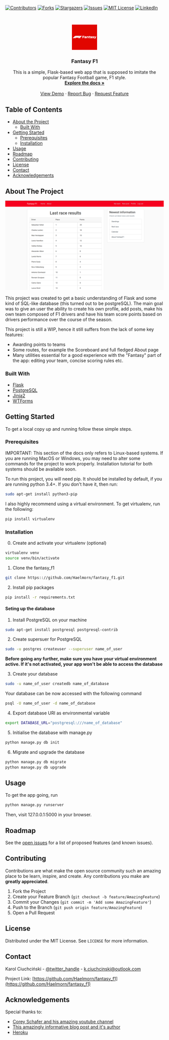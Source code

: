 <!--
*** Thanks for checking out this README Template. If you have a suggestion that would
*** make this better, please fork the fantasy_f1 and create a pull request or simply open
*** an issue with the tag "enhancement".
*** Thanks again! Now go create something AMAZING! :D
***
***
***
*** To avoid retyping too much info. Do a search and replace for the following:
*** Haelmorn, fantasy_f1, twitter_handle, email
-->





<!-- PROJECT SHIELDS -->
<!--
*** I'm using markdown "reference style" links for readability.
*** Reference links are enclosed in brackets [ ] instead of parentheses ( ).
*** See the bottom of this document for the declaration of the reference variables
*** for contributors-url, forks-url, etc. This is an optional, concise syntax you may use.
*** https://www.markdownguide.org/basic-syntax/#reference-style-links
-->
[![Contributors][contributors-shield]][contributors-url]
[![Forks][forks-shield]][forks-url]
[![Stargazers][stars-shield]][stars-url]
[![Issues][issues-shield]][issues-url]
[![MIT License][license-shield]][license-url]
[![LinkedIn][linkedin-shield]][linkedin-url]



<!-- PROJECT LOGO -->
<br />
<p align="center">
  <a href="https://github.com/Haelmorn/fantasy_f1">
    <img src="images/logo.jpg" alt="Logo" width="80" height="80">
  </a>

  <h3 align="center">Fantasy F1</h3>

  <p align="center">
    This is a simple, Flask-based web app that is supposed to imitate the popular Fantasy Football game, F1 style.
    <br />
    <a href="https://github.com/Haelmorn/fantasy_f1"><strong>Explore the docs »</strong></a>
    <br />
    <br />
    <a href="http://fantasyf1-haelmorn.herokuapp.com/">View Demo</a>
    ·
    <a href="https://github.com/Haelmorn/fantasy_f1/issues">Report Bug</a>
    ·
    <a href="https://github.com/Haelmorn/fantasy_f1/issues">Request Feature</a>
  </p>
</p>



<!-- TABLE OF CONTENTS -->
## Table of Contents

* [About the Project](#about-the-project)
  * [Built With](#built-with)
* [Getting Started](#getting-started)
  * [Prerequisites](#prerequisites)
  * [Installation](#installation)
* [Usage](#usage)
* [Roadmap](#roadmap)
* [Contributing](#contributing)
* [License](#license)
* [Contact](#contact)
* [Acknowledgements](#acknowledgements)



<!-- ABOUT THE PROJECT -->
## About The Project

<img src="images/home.png" alt="Screenshot">

This project was created to get a basic understanding of Flask and some kind of SQL-like database (this turned out to be postgreSQL).
The main goal was to give an user the ability to create his own profile, add posts, make his own team composed of F1 drivers and have his team score points based on drivers performance over the course of the season.

This project is still a WIP, hence it still suffers from the lack of some key features:
* Awarding points to teams
* Some routes, for example the Scoreboard and full fledged About page
* Many utilities essential for a good experience with the "Fantasy" part of the app: editing your team, concise scoring rules etc.

### Built With

* [Flask](https://palletsprojects.com/flask)
* [PostgreSQL](https://www.postgresql.org/)
* [Jinja2](https://jinja.palletsprojects.com/en/2.10.x/)
* [WTForms](https://wtforms.readthedocs.io/en/stable/)


<!-- GETTING STARTED -->
## Getting Started

To get a local copy up and running follow these simple steps.

### Prerequisites
IMPORTANT: This section of the docs only refers to Linux-based systems. If you are running MacOS or Windows, you may need to alter some commands for the project to work properly. Installation tutorial for both systems should be available soon.

To run this project, you will need pip. It should be installed by default, if you are running python 3.4+.
If you don't have it, then run:
```sh
sudo apt-get install python3-pip
```
I also highly recommend using a virtual environment.
To get virtualenv, run the following:
```sh
pip install virtualenv
```

### Installation
0. Create and activate your virtualenv (optional)
```sh
virtualenv venv
source venv/bin/activate
```
1. Clone the fantasy_f1
```sh
git clone https:://github.com/Haelmorn/fantasy_f1.git
```
2. Install pip packages
```sh
pip install -r requirements.txt
```
#### Seting up the database
1. Install PostgreSQL on your machine
```sh
sudo apt-get install postgresql postgresql-contrib
```
2. Create supersuer for PostgreSQL
```sh
sudo -u postgres createuser --superuser name_of_user
```

<b>Before going any further, make sure you have your virtual environment active. If it's not activated, your app won't be able to access the database</b>

3. Create your database
```sh
sudo -u name_of_user createdb name_of_database
```

Your database can be now accessed with the following command
```sh
psql -U name_of_user -d name_of_database
```
4. Export database URI as environmental variable
```sh
export DATABASE_URL="postgresql:///name_of_database"
```

5. Initialise the database with manage.py
```sh
python manage.py db init
```
6. Migrate and upgrade the database
```sh
python manage.py db migrate
python manage.py db upgrade
```

<!-- USAGE EXAMPLES -->
## Usage

To get the app going, run
```sh
python manage.py runserver
```
Then, visit 127.0.0.1:5000 in your browser.


<!-- ROADMAP -->
## Roadmap

See the [open issues](https://github.com/Haelmorn/fantasy_f1/issues) for a list of proposed features (and known issues).



<!-- CONTRIBUTING -->
## Contributing

Contributions are what make the open source community such an amazing place to be learn, inspire, and create. Any contributions you make are **greatly appreciated**.

1. Fork the Project
2. Create your Feature Branch (`git checkout -b feature/AmazingFeature`)
3. Commit your Changes (`git commit -m 'Add some AmazingFeature'`)
4. Push to the Branch (`git push origin feature/AmazingFeature`)
5. Open a Pull Request



<!-- LICENSE -->
## License

Distributed under the MIT License. See `LICENSE` for more information.



<!-- CONTACT -->
## Contact

Karol Ciuchciński - [@twitter_handle](https://twitter.com/twitter_handle) - k.ciuchcinski@outlook.com

Project Link: [https://github.com/Haelmorn/fantasy_f1](https://github.com/Haelmorn/fantasy_f1)



<!-- ACKNOWLEDGEMENTS -->
## Acknowledgements
Special thanks to:
* [Corey Schafer and his amazing youtube channel](https://www.youtube.com/channel/UCCezIgC97PvUuR4_gbFUs5g)
* [This amazingly informative blog post and it's author](https://medium.com/@dushan14/create-a-web-application-with-python-flask-postgresql-and-deploy-on-heroku-243d548335cc)
* [Heroku](heroku.com)





<!-- MARKDOWN LINKS & IMAGES -->
<!-- https://www.markdownguide.org/basic-syntax/#reference-style-links -->
[contributors-shield]: https://img.shields.io/github/contributors/othneildrew/Best-README-Template.svg?style=flat-square
[contributors-url]: https://github.com/othneildrew/Best-README-Template/graphs/contributors
[forks-shield]: https://img.shields.io/github/forks/othneildrew/Best-README-Template.svg?style=flat-square
[forks-url]: https://github.com/othneildrew/Best-README-Template/network/members
[stars-shield]: https://img.shields.io/github/stars/othneildrew/Best-README-Template.svg?style=flat-square
[stars-url]: https://github.com/othneildrew/Best-README-Template/stargazers
[issues-shield]: https://img.shields.io/github/issues/othneildrew/Best-README-Template.svg?style=flat-square
[issues-url]: https://github.com/othneildrew/Best-README-Template/issues
[license-shield]: https://img.shields.io/github/license/othneildrew/Best-README-Template.svg?style=flat-square
[license-url]: https://github.com/othneildrew/Best-README-Template/blob/master/LICENSE.txt
[linkedin-shield]: https://img.shields.io/badge/-LinkedIn-black.svg?style=flat-square&logo=linkedin&colorB=555
[linkedin-url]: https://linkedin.com/in/othneildrew
[product-screenshot]: images/screenshot.png
